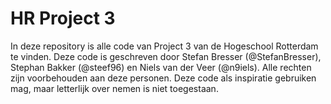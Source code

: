 # HR Project 3
In deze repository is alle code van Project 3 van de Hogeschool Rotterdam te vinden. Deze code is geschreven door Stefan Bresser (@StefanBresser), Stephan Bakker (@steef96) en Niels van der Veer (@n9iels). Alle rechten zijn voorbehouden aan deze personen. Deze code als inspiratie gebruiken mag, maar letterlijk over nemen is niet toegestaan.
